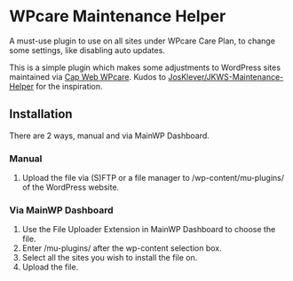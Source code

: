 # WPcare Maintenance Helper
A must-use plugin to use on all sites under WPcare Care Plan, to change some settings, like disabling auto updates.

This is a simple plugin which makes some adjustments to WordPress sites maintained via [Cap Web WPcare](https://capwebsolutions.com/shop/wpcare-plans/).
Kudos to [JosKlever/JKWS-Maintenance-Helper](https://github.com/JosKlever/JKWS-Maintenance-Helper) for the inspiration. 

## Installation
There are 2 ways, manual and via MainWP Dashboard.

### Manual
1. Upload the file via (S)FTP or a file manager to /wp-content/mu-plugins/ of the WordPress website.

### Via MainWP Dashboard
1. Use the File Uploader Extension in MainWP Dashboard to choose the file.
2. Enter /mu-plugins/ after the wp-content selection box.
3. Select all the sites you wish to install the file on.
4. Upload the file.
